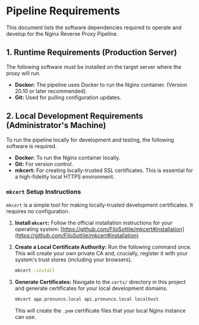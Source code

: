 # Pipeline Requirements

This document lists the software dependencies required to operate and develop for the Nginx Reverse Proxy Pipeline.

## 1. Runtime Requirements (Production Server)

The following software must be installed on the target server where the proxy will run.

-   **Docker:** The pipeline uses Docker to run the Nginx container. (Version 20.10 or later recommended).
-   **Git:** Used for pulling configuration updates.

## 2. Local Development Requirements (Administrator's Machine)

To run the pipeline locally for development and testing, the following software is required.

-   **Docker:** To run the Nginx container locally.
-   **Git:** For version control.
-   **mkcert:** For creating locally-trusted SSL certificates. This is essential for a high-fidelity local HTTPS environment.

### `mkcert` Setup Instructions

`mkcert` is a simple tool for making locally-trusted development certificates. It requires no configuration.

1.  **Install `mkcert`:** Follow the official installation instructions for your operating system: [https://github.com/FiloSottile/mkcert#installation](https://github.com/FiloSottile/mkcert#installation)

2.  **Create a Local Certificate Authority:** Run the following command once. This will create your own private CA and, crucially, register it with your system's trust stores (including your browsers).
    ```bash
    mkcert -install
    ```

3.  **Generate Certificates:** Navigate to the `certs/` directory in this project and generate certificates for your local development domains.
    ```bash
    mkcert app.pronunco.local api.pronunco.local localhost
    ```
    This will create the `.pem` certificate files that your local Nginx instance can use.
